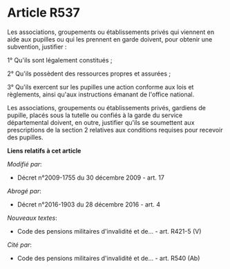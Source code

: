 # Article R537

Les associations, groupements ou établissements privés qui viennent en aide aux pupilles ou qui les prennent en garde
doivent, pour obtenir une subvention, justifier :

1° Qu'ils sont légalement constitués ;

2° Qu'ils possèdent des ressources propres et assurées ;

3° Qu'ils exercent sur les pupilles une action conforme aux lois et règlements, ainsi qu'aux instructions émanant de l'office
national.

Les associations, groupements ou établissements privés, gardiens de pupille, placés sous la tutelle ou confiés à la garde du
service départemental doivent, en outre, justifier qu'ils se soumettent aux prescriptions de la section 2 relatives aux
conditions requises pour recevoir des pupilles.

**Liens relatifs à cet article**

_Modifié par_:

  - Décret n°2009-1755 du 30 décembre 2009 - art. 17

_Abrogé par_:

  - Décret n°2016-1903 du 28 décembre 2016 - art. 4

_Nouveaux textes_:

  - Code des pensions militaires d'invalidité et de... - art. R421-5 (V)

_Cité par_:

  - Code des pensions militaires d'invalidité et de... - art. R540 (Ab)
